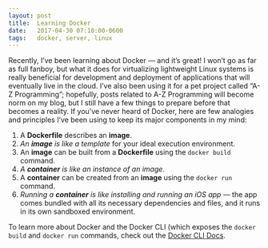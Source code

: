 ```yaml
---
layout: post
title:  Learning Docker
date:   2017-04-30 07:10:00-0600
tags:   docker, server, linux
---
```


Recently, I’ve been learning about Docker — and it’s great! I won’t go as far as full fanboy, but what it does for virtualizing lightweight Linux systems is really beneficial for development and deployment of applications that will eventually live in the cloud. I’ve also been using it for a pet project called “A-Z Programming”; hopefully, posts related to A-Z Programming will become norm on my blog, but I still have a few things to prepare before that becomes a reality. If you’ve never heard of Docker, here are few analogies and principles I’ve been using to keep its major components in my mind:

1. A **Dockerfile** describes an **image**.
2. *An **image** is like a template* for your ideal execution environment.
3. An **image** can be built from a **Dockerfile** using the `docker build` command.
4. *A **container** is like an instance of an image*.
5. A **container** can be created from an **image** using the `docker run` command.
6. *Running a **container** is like installing and running an iOS app* — the app comes bundled with all its necessary dependencies and files, and it runs in its own sandboxed environment.

To learn more about Docker and the Docker CLI (which exposes the `docker build` and `docker run` commands, check out the [Docker CLI Docs](https://docs.docker.com/engine/reference/commandline/docker/).
